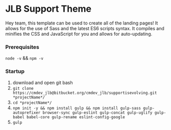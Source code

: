 # JLB Support Theme

Hey team, this template can be used to create all of the landing pages! It allows for the use of Sass and the latest ES6 scripts syntax. It compiles and minifies the CSS and JavaScript for you and allows for auto-updating.

### Prerequisites

`node -v` && `npm -v`

### Startup

1. download and open git bash
2. `git clone https://cmdev_jlb@bitbucket.org/cmdev_jlb/supportisevolving.git *projectName*/`
3. `cd *projectName*/`
4. `npm init -y && npm install gulp && npm install gulp-sass gulp-autoprefixer browser-sync gulp-eslint gulp-concat gulp-uglify gulp-babel babel-core gulp-rename eslint-config-google`
5. `gulp`
